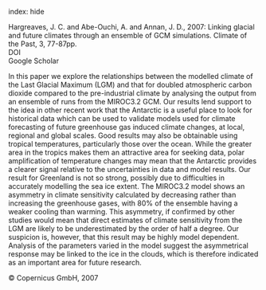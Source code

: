 index: hide

<div class="Citation">

  <div class="Citation-body">
    <div class="Citation-text">Hargreaves, J. C. and Abe-Ouchi, A. and Annan, J. D., 2007: Linking glacial and future climates through an ensemble of GCM simulations. <span class="Article-journal">Climate of the Past, </span><span class="Article-volume">3, </span>77-87pp.</div>
    <div class="Citation-links">
      <div class="CitationLink" data-href="https://doi.org/10.5194/cp-3-77-2007">
        <div class="CitationLink-icon CitationLink-Doi"></div>
        <div class="CitationLink-text">DOI</div>
      </div>
      <div class="CitationLink" data-href="https://scholar.google.com/scholar?q=10.5194/cp-3-77-2007">
        <div class="CitationLink-icon CitationLink-Scholar"></div>
        <div class="CitationLink-text">Google Scholar</div>
      </div>
    </div>
  </div>
</div>

In this paper we explore the relationships between the modelled climate of the Last Glacial Maximum (LGM) and that for doubled atmospheric carbon dioxide compared to the pre-industrial climate by analysing the output from an ensemble of runs from the MIROC3.2 GCM.  Our results lend support to the idea in other recent work that the Antarctic is a useful place to look for historical data which can be used to validate models used for climate forecasting of future greenhouse gas induced climate changes, at local, regional and global scales. Good results may also be obtainable using tropical temperatures, particularly those over the ocean. While the greater area in the tropics makes them an attractive area for seeking data, polar amplification of temperature changes may mean that the Antarctic provides a clearer signal relative to the uncertainties in data and model results. Our result for Greenland is not so strong, possibly due to difficulties in accurately modelling the sea ice extent.  The MIROC3.2 model shows an asymmetry in climate sensitivity calculated by decreasing rather than increasing the greenhouse gases, with 80% of the ensemble having a weaker cooling than warming. This asymmetry, if confirmed by other studies would mean that direct estimates of climate sensitivity from the LGM are likely to be underestimated by the order of half a degree. Our suspicion is, however, that this result may be highly model dependent. Analysis of the parameters varied in the model suggest the asymmetrical response may be linked to the ice in the clouds, which is therefore indicated as an important area for future research.

<div class="Citation-copy">
&copy; Copernicus GmbH, 2007
</div>